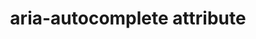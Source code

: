 ---
{
  "title": "aria-autocomplete attribute",
  "description": "Indicates whether inputting text could trigger display of one or more predictions of the user's intended value for an input and specifies how predictions would be presented if they are made.",
  "category": "aria",
  "keywords": [
    "aria-autocomplete attribute"
  ],
  "last_test_date": "2019-01-06",
  "test_results_url": "https://a11ysupport.io/tech/aria/aria-autocomplete_attribute",
  "test_url": "https://a11ysupport.io/tech/aria/aria-autocomplete_attribute",
  "notes_by_num": {
    "1": "Didn't convey the `both` value",
    "2": "Didn't convey the `inline` value",
    "3": "Didn't convey the `list` value",
    "4": "Didn't convey the `none` value"
  },
  "stats": {
    "jaws": {
      "chrome": {
        "85-86": "a #1 #2 #3"
      },
      "ie": {
        "11-11.134": "a #3 #1 #2"
      },
      "firefox": {
        "80-82": "a #1 #2 #3"
      }
    },
    "narrator": {
      "edge": {
        "85-86": "a #1 #2 #3"
      }
    },
    "nvda": {
      "chrome": {
        "85-86": "a"
      },
      "firefox": {
        "80-82": "u #4"
      }
    },
    "talkback": {
      "and_chr": {
        "85-86": "a #1 #2 #3"
      }
    },
    "vo_ios": {
      "ios_saf": {
        "14-14.2": "a #1 #2 #3"
      }
    },
    "vo_macos": {
      "safari": {
        "14.0": "a #1 #2 #3"
      }
    },
    "orca": {
      "firefox": {
        "80-82": "a #1 #2 #3"
      }
    },
    "dragon_win": {
      "chrome": {
        "87": "y"
      }
    },
    "va_and": {
      "and_chr": {
        "87": "y"
      }
    },
    "vc_macos": {
      "safari": {
        "14.0.1": "y"
      }
    },
    "vc_ios": {
      "ios_saf": {
        "14.2": "y"
      }
    },
    "wsr": {
      "chrome": {
        "87": "y"
      }
    }
  },
  "links": {
    "ARIA spec for aria-autocomplete": "https://www.w3.org/TR/wai-aria-1.1/#aria-autocomplete"
  }
}
---